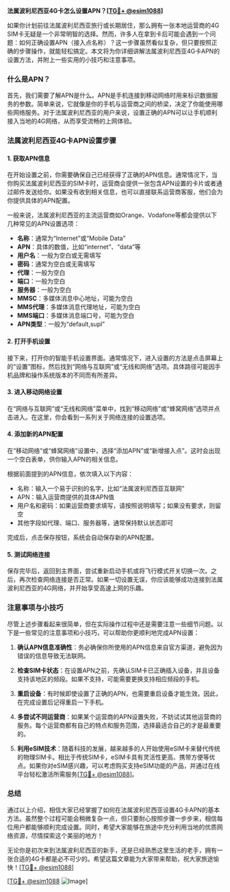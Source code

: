 **法属波利尼西亚4G卡怎么设置APN？[[TG💪+ @esim1088](https://t.me/s/esim1088)]**

如果你计划前往法属波利尼西亚旅行或长期居住，那么拥有一张本地运营商的4G SIM卡无疑是一个非常明智的选择。然而，许多人在拿到卡后可能会遇到一个问题：如何正确设置APN（接入点名称）？这一步骤虽然看似复杂，但只要按照正确的步骤操作，就能轻松搞定。本文将为你详细讲解法属波利尼西亚4G卡APN的设置方法，并附上一些实用的小技巧和注意事项。

### 什么是APN？

首先，我们需要了解APN是什么。APN是手机连接到移动网络时用来标识数据服务的参数。简单来说，它就像是你的手机与运营商之间的桥梁，决定了你能使用哪些网络服务。对于法属波利尼西亚的用户来说，设置正确的APN可以让手机顺利接入当地的4G网络，从而享受流畅的上网体验。

### 法属波利尼西亚4G卡APN设置步骤

#### 1. 获取APN信息

在开始设置之前，你需要确保自己已经获得了正确的APN信息。通常情况下，当你购买法属波利尼西亚的SIM卡时，运营商会提供一张包含APN设置的卡片或者通过邮件发送给你。如果没有收到相关信息，也可以直接联系运营商客服，他们会为你提供具体的APN配置。

一般来说，法属波利尼西亚的主流运营商如Orange、Vodafone等都会提供以下几种常见的APN设置选项：

- **名称**：通常为“Internet”或“Mobile Data”
- **APN**：具体的数值，比如“internet”、“data”等
- **用户名**：一般为空白或无需填写
- **密码**：通常为空白或无需填写
- **代理**：一般为空白
- **端口**：一般为空白
- **服务器**：一般为空白
- **MMSC**：多媒体消息中心地址，可能为空白
- **MMS代理**：多媒体消息代理地址，可能为空白
- **MMS端口**：多媒体消息端口号，可能为空白
- **APN类型**：一般为“default,supl”

#### 2. 打开手机设置

接下来，打开你的智能手机设置界面。通常情况下，进入设置的方法是点击屏幕上的“设置”图标，然后找到“网络与互联网”或“无线和网络”选项。具体路径可能因手机品牌和操作系统版本的不同而有所差异。

#### 3. 进入移动网络设置

在“网络与互联网”或“无线和网络”菜单中，找到“移动网络”或“蜂窝网络”选项并点击进入。在这里，你会看到一系列关于网络连接的设置选项。

#### 4. 添加新的APN配置

在“移动网络”或“蜂窝网络”设置中，选择“添加APN”或“新增接入点”。这时会出现一个空白表单，供你输入APN的相关信息。

根据前面提到的APN信息，依次填入以下内容：
- 名称：输入一个易于识别的名字，比如“法属波利尼西亚互联网”
- APN：输入运营商提供的具体APN值
- 用户名和密码：如果运营商要求填写，请按照说明填写；如果没有要求，则留空
- 其他字段如代理、端口、服务器等，通常保持默认状态即可

完成后，点击保存按钮，系统会自动保存新的APN配置。

#### 5. 测试网络连接

保存完毕后，返回到主界面，尝试重新启动手机或将飞行模式开关切换一次。之后，再次检查网络连接是否正常。如果一切设置无误，你应该能够成功连接到法属波利尼西亚的4G网络，并开始享受高速上网的乐趣。

### 注意事项与小技巧

尽管上述步骤看起来很简单，但在实际操作过程中还是需要注意一些细节问题。以下是一些常见的注意事项和小技巧，可以帮助你更顺利地完成APN设置：

1. **确认APN信息准确性**：务必确保你所使用的APN信息来自官方渠道，避免因为错误的信息导致无法联网。
   
2. **检查SIM卡状态**：在设置APN之前，先确认SIM卡已正确插入设备，并且设备支持该地区的频段。如果不支持，可能需要更换支持相应频段的手机。

3. **重启设备**：有时候即使设置了正确的APN，也需要重启设备才能生效。因此，在完成设置后记得重启一下手机。

4. **多尝试不同运营商**：如果某个运营商的APN设置失败，不妨试试其他运营商的服务。每个运营商都有自己的特点和服务范围，选择最适合自己的才是最重要的。

5. **利用eSIM技术**：随着科技的发展，越来越多的人开始使用eSIM卡来替代传统的物理SIM卡。相比于传统SIM卡，eSIM卡具有灵活性更高、携带方便等优点。如果你对eSIM感兴趣，可以考虑购买支持eSIM功能的产品，并通过在线平台轻松激活所需服务[[TG💪+ @esim1088](https://t.me/s/esim1088)]。

### 总结

通过以上介绍，相信大家已经掌握了如何在法属波利尼西亚设置4G卡APN的基本方法。虽然整个过程可能会稍微复杂一点，但只要耐心按照步骤一步步来，相信每位用户都能够顺利完成设置。同时，希望大家能够在旅途中充分利用当地的优质网络资源，尽情探索这个美丽的地方！

无论你是初次来到法属波利尼西亚的新手，还是已经熟悉这里生活的老手，拥有一张合适的4G卡都是必不可少的。希望这篇文章能为大家带来帮助，祝大家旅途愉快！[[TG💪+ @esim1088](https://t.me/s/esim1088)] 

[[TG💪+ @esim1088](https://t.me/s/esim1088) ![Image](https://i.postimg.cc/4NQfJmqS/Snipaste-2025-05-13-00-14-12.png)]
